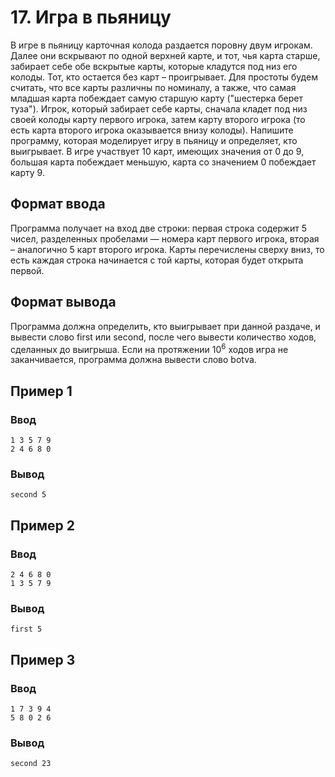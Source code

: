 # 17. Игра в пьяницу

В игре в пьяницу карточная колода раздается поровну двум игрокам. Далее они вскрывают по одной верхней карте, и тот, чья
карта старше, забирает себе обе вскрытые карты, которые кладутся под низ его колоды. Тот, кто остается без карт –
проигрывает. Для простоты будем считать, что все карты различны по номиналу, а также, что самая младшая карта побеждает
самую старшую карту ("шестерка берет туза"). Игрок, который забирает себе карты, сначала кладет под низ своей колоды
карту первого игрока, затем карту второго игрока (то есть карта второго игрока оказывается внизу колоды). Напишите
программу, которая моделирует игру в пьяницу и определяет, кто выигрывает. В игре участвует 10 карт, имеющих значения от
0 до 9, большая карта побеждает меньшую, карта со значением 0 побеждает карту 9.

## Формат ввода

Программа получает на вход две строки: первая строка содержит 5 чисел, разделенных пробелами — номера карт первого
игрока, вторая – аналогично 5 карт второго игрока. Карты перечислены сверху вниз, то есть каждая строка начинается с той
карты, которая будет открыта первой.

## Формат вывода

Программа должна определить, кто выигрывает при данной раздаче, и вывести слово first или second, после чего вывести
количество ходов, сделанных до выигрыша. Если на протяжении 10<sup>6</sup> ходов игра не заканчивается, программа должна
вывести слово botva.

## Пример 1

### Ввод

    1 3 5 7 9
    2 4 6 8 0

### Вывод

    second 5

## Пример 2

### Ввод

    2 4 6 8 0
    1 3 5 7 9

### Вывод

    first 5

## Пример 3

### Ввод

    1 7 3 9 4
    5 8 0 2 6

### Вывод

    second 23



